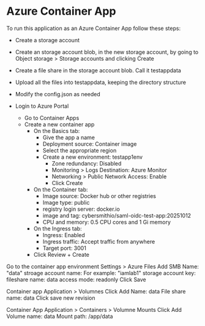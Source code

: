 # Azure Container App
To run this application as an Azure Container App follow these steps:
* Create a storage account
* Create an storage account blob, in the new storage account, by going to Object storage > Storage accounts and clicking Create
* Create a file share in the storage account blob.  Call it testappdata
* Upload all the files into testappdata, keeping the directory structure
* Modify the config.json as needed

* Login to Azure Portal
    * Go to Container Apps
    * Create a new container app
        * On the Basics tab:
            * Give the app a name
            * Deployment source: Container image
            * Select the appropriate region
            * Create a new environment: testapp1env
                * Zone redundancy: Disabled
                * Monitoring > Logs Destination: Azure Monitor
                * Networking > Public Network Access: Enable
                * Click Create
        * On the Container tab:
            * Image source: Docker hub or other registries
            * Image type: public
            * registry login server: docker.io
            * image and tag: cybersmithio/saml-oidc-test-app:20251012
            * CPU and memory: 0.5 CPU cores and 1 Gi memory
        * On the Ingress tab:
            * Ingress: Enabled
            * Ingress traffic: Accept traffic from anywhere
            * Target port: 3001
        * Click Review + Create


Go to the container app environment
Settings > Azure Files
Add SMB
Name: "data"
stroage account name: For example: "iamlab1"
storage account key:
fileshare name: data
access mode: readonly
Click Save

Container app 
Application > Volumnes
Click Add
Name: data
File share name: data
Click save new revision

Container App
Application > Containers > Volumne Mounts
Click Add
Volume name: data
Mount path: /app/data